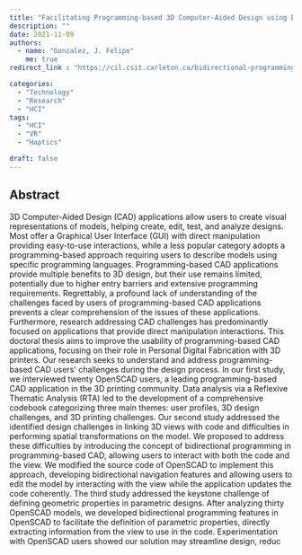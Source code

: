 ```yaml
---
title: "Facilitating Programming-based 3D Computer-Aided Design using Bidirectional Programming"
description: ""
date: 2021-11-09
authors:
  - name: "Gonzalez, J. Felipe" 
    me: true
redirect_link : "https://cil.csit.carleton.ca/bidirectional-programming-csg-cad/"

categories:
  - "Technology"
  - "Research"
  - "HCI"
tags:
  - "HCI"
  - "VR"
  - "Haptics"

draft: false
---
```



## Abstract

3D Computer-Aided Design (CAD) applications allow users to create visual representations of models, helping create, edit, test, and analyze designs. Most offer a Graphical User Interface (GUI) with direct manipulation providing easy-to-use interactions, while a less popular category adopts a programming-based approach requiring users to describe models using specific programming languages. Programming-based CAD applications provide multiple benefits to 3D design, but their use remains limited, potentially due to higher entry barriers and extensive programming requirements. Regrettably, a profound lack of understanding of the challenges faced by users of programming-based CAD applications prevents a clear comprehension of the issues of these applications. Furthermore, research addressing CAD challenges has predominantly focused on applications that provide direct manipulation interactions. This doctoral thesis aims to improve the usability of programming-based CAD applications, focusing on their role in Personal Digital Fabrication with 3D printers. Our research seeks to understand and address programming-based CAD users' challenges during the design process. In our first study, we interviewed twenty OpenSCAD users, a leading programming-based CAD application in the 3D printing community. Data analysis via a Reflexive Thematic Analysis (RTA) led to the development of a comprehensive codebook categorizing three main themes: user profiles, 3D design challenges, and 3D printing challenges. Our second study addressed the identified design challenges in linking 3D views with code and difficulties in performing spatial transformations on the model. We proposed to address these difficulties by introducing the concept of bidirectional programming in programming-based CAD, allowing users to interact with both the code and the view. We modified the source code of OpenSCAD to implement this approach, developing bidirectional navigation features and allowing users to edit the model by interacting with the view while the application updates the code coherently. The third study addressed the keystone challenge of defining geometric properties in parametric designs. After analyzing thirty OpenSCAD models, we developed bidirectional programming features in OpenSCAD to facilitate the definition of parametric properties, directly extracting information from the view to use in the code. Experimentation with OpenSCAD users showed our solution may streamline design, reduc